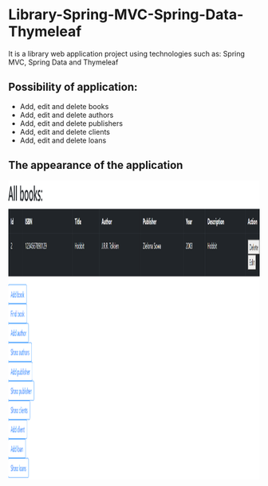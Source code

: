# Library-Spring-MVC-Spring-Data-Thymeleaf
It is a library web application project using technologies such as: Spring MVC, Spring Data and Thymeleaf
## Possibility of application:
- Add, edit and delete books
- Add, edit and delete authors
- Add, edit and delete publishers
- Add, edit and delete clients
- Add, edit and delete loans
## The appearance of the application
<img src="https://github.com/lukaszj9800/Library-Spring-MVC-Spring-Data-Thymeleaf/blob/main/sample.png" width="900" height= "600"/>
